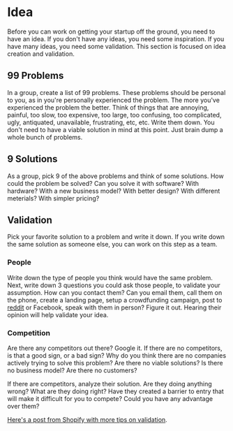 # Idea

Before you can work on getting your startup off the ground, you need to have an idea. If you don't have any ideas, you need some inspiration. If you have many ideas, you need some validation. This section is focused on idea creation and validation.

## 99 Problems

In a group, create a list of 99 problems. These problems should be personal to you, as in you're personally experienced the problem. The more you've experienced the problem the better. Think of things that are annoying, painful, too slow, too expensive, too large, too confusing, too complicated, ugly, antiquated, unavailable, frustrating, etc, etc. Write them down. You don't need to have a viable solution in mind at this point. Just brain dump a whole bunch of problems.

## 9 Solutions

As a group, pick 9 of the above problems and think of some solutions. How could the problem be solved? Can you solve it with software? With hardware? With a new business model? With better design? With different meterials? With simpler pricing?

## Validation

Pick your favorite solution to a problem and write it down. If you write down the same solution as someone else, you can work on this step as a team.

### People

Write down the type of people you think would have the same problem. Next, write down 3 questions you could ask those people, to validate your assumption. How can you contact them? Can you email them, call them on the phone, create a landing page, setup a crowdfunding campaign, post to [reddit](http://www.reddit.com/r/reddit.com/comments/7zlyd/my_gift_to_reddit_i_created_an_image_hosting/) or Facebook, speak with them in person? Figure it out. Hearing their opinion will help validate your idea.

### Competition

Are there any competitors out there? Google it. If there are no competitors, is that a good sign, or a bad sign? Why do you think there are no companies actively trying to solve this problem? Are there no viable solutions? Is there no business model? Are there no customers?

If there are competitors, analyze their solution. Are they doing anything wrong? What are they doing right? Have they created a barrier to entry that will make it difficult for you to compete? Could you have any advantage over them?

[Here's a post from Shopify with more tips on validation](http://www.shopify.ca/blog/15153597-5-strategies-to-validate-your-product-ideas).
